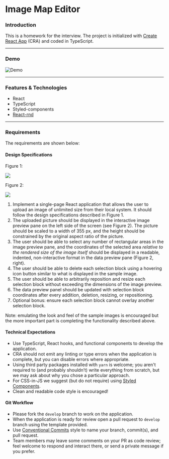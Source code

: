 # Image Map Editor

### Introduction

This is a homework for the interview. The project is initialized with [Create React App](https://create-react-app.dev/) (CRA) and coded in TypeScript.

---

### Demo

![Demo](https://i.imgur.com/rnrzzH1.gif)

---

### Features & Technologies

- React
- TypeScript
- Styled-components
- [React-rnd](https://github.com/bokuweb/react-rnd)

---

### Requirements

The requirements are shown below:

#### Design Specifications

Figure 1:

<img src="./src/assets/q1.jpg" />

Figure 2:

<img src="./src/assets/q2.jpg" />

1. Implement a single-page React application that allows the user to upload an image of unlimited size from their local system. It should follow the design specifications described in Figure 1.
2. The uploaded picture should be displayed in the interactive image preview pane on the left side of the screen (see Figure 2). The picture should be scaled to a width of 355 px, and the height should be constrained by the original aspect ratio of the picture.
3. The user should be able to select any number of rectangular areas in the image preview pane, and the coordinates of the selected area _relative to the rendered size of the image itself_ should be displayed in a readable, indented, non-interactive format in the data preview pane (Figure 2, right).
4. The user should be able to delete each selection block using a hovering icon button similar to what is displayed in the sample image.
5. The user should be able to arbitrarily reposition and resize each selection block without exceeding the dimensions of the image preview.
6. The data preview panel should be updated with selection block coordinates after every addition, deletion, resizing, or repositioning.
7. Optional bonus: ensure each selection block cannot overlay another selection block.

Note: emulating the look and feel of the sample images is encouraged but the more important part is completing the functionality described above.

#### Technical Expectations

- Use TypeScript, React hooks, and functional components to develop the application.
- CRA should not emit any linting or type errors when the application is complete, but you can disable errors where appropriate.
- Using third party packages installed with `yarn` is welcome; you aren't required to (and probably shouldn’t) write everything from scratch, but we may ask about why you chose a particular approach.
- For CSS-in-JS we suggest (but do not require) using [Styled Components](https://styled-components.com/).
- Clean and readable code style is encouraged!

#### Git Workflow

- Please fork the `develop` branch to work on the application.
- When the application is ready for review open a pull request to `develop` branch using the template provided.
- Use [Conventional Commits](https://www.conventionalcommits.org/en/v1.0.0/) style to name your branch, commit(s), and pull request.
- Team members may leave some comments on your PR as code review; feel welcome to respond and interact there, or send a private message if you prefer.
